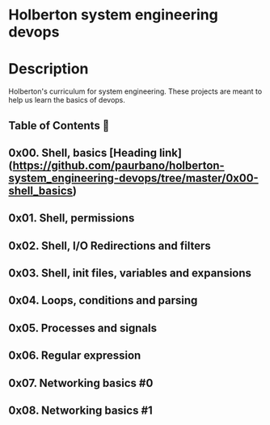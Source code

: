 # Holberton system engineering devops
# Description
Holberton's curriculum for system engineering. These projects are meant to help us learn the basics of devops.

## Table of Contents 📂
## 0x00. Shell, basics [Heading link] (https://github.com/paurbano/holberton-system_engineering-devops/tree/master/0x00-shell_basics)
## 0x01. Shell, permissions
## 0x02. Shell, I/O Redirections and filters
## 0x03. Shell, init files, variables and expansions
## 0x04. Loops, conditions and parsing
## 0x05. Processes and signals
## 0x06. Regular expression
## 0x07. Networking basics #0
## 0x08. Networking basics #1